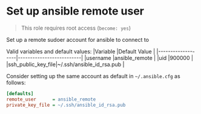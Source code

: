 # Set up ansible remote user

> This role requires root access (`become: yes`)

Set up a remote sudoer account for ansible to connect to

Valid variables and default values:
|Variable           |Default Value             |
|-------------------|--------------------------|
|username           |ansible_remote            |
|uid                |900000                    |
|ssh_public_key_file|~/.ssh/ansible_id_rsa.pub |

Consider setting up the same account as default in `~/.ansible.cfg` as follows:
```ini
[defaults]
remote_user      = ansible_remote
private_key_file = ~/.ssh/ansible_id_rsa.pub
```
